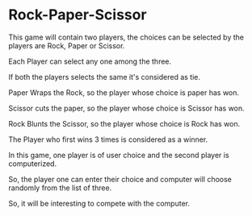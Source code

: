 # Rock-Paper-Scissor

This game will contain two players, the choices can be selected by the players are Rock, Paper or Scissor.

Each Player can select any one among the three.

If both the players selects the same it's considered as tie.

Paper Wraps the Rock, so the player whose choice is paper has won.

Scissor cuts the paper, so the player whose choice is Scissor has won.

Rock Blunts the Scissor, so the player whose choice is Rock has won.

The Player who first wins 3 times is considered as a winner.

In this game, one player is of user choice and the second player is computerized.

So, the player one can enter their choice and computer will choose randomly from the list of three.

So, it will be interesting to compete with the computer.
